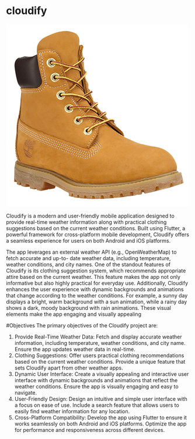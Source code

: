 # **cloudify**

![Seagrass](assets/rain_clothes/boots.png)

Cloudify is a modern and user-friendly mobile application designed to provide real-time weather
information along with practical clothing suggestions based on the current weather conditions.
Built using Flutter, a powerful framework for cross-platform mobile development, Cloudify offers
a seamless experience for users on both Android and iOS platforms.

The app leverages an external weather API (e.g., OpenWeatherMap) to fetch accurate and up-to-
date weather data, including temperature, weather conditions, and city names. One of the standout
features of Cloudify is its clothing suggestion system, which recommends appropriate attire based
on the current weather. This feature makes the app not only informative but also highly practical
for everyday use.
Additionally, Cloudify enhances the user experience with dynamic backgrounds and animations
that change according to the weather conditions. For example, a sunny day displays a bright, warm
background with a sun animation, while a rainy day shows a dark, moody background with rain
animations. These visual elements make the app engaging and visually appealing

#Objectives
The primary objectives of the Cloudify project are:

1. Provide Real-Time Weather Data:
 Fetch and display accurate weather information, including temperature, weather
conditions, and city name.
 Ensure the app updates weather data in real-time.
2. Clothing Suggestions:
 Offer users practical clothing recommendations based on the current weather
conditions.
 Provide a unique feature that sets Cloudify apart from other weather apps.
3. Dynamic User Interface:
 Create a visually appealing and interactive user interface with dynamic
backgrounds and animations that reflect the weather conditions.
 Ensure the app is visually engaging and easy to navigate.
4. User-Friendly Design:
 Design an intuitive and simple user interface with a focus on ease of use.
 Include a search feature that allows users to easily find weather information for any
location.
5. Cross-Platform Compatibility:
 Develop the app using Flutter to ensure it works seamlessly on both Android and
iOS platforms.
 Optimize the app for performance and responsiveness across different devices.

